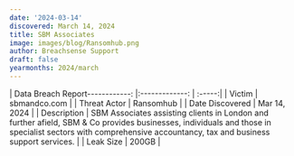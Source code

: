 ```yaml
---
date: '2024-03-14'
discovered: March 14, 2024
title: SBM Associates
image: images/blog/Ransomhub.png
author: Breachsense Support
draft: false
yearmonths: 2024/march
---
```


| Data Breach Report------------:     |:-------------:    | :-----:|
| Victim      | sbmandco.com      | 
| Threat Actor      | Ransomhub      | 
| Date Discovered      | Mar 14, 2024      | 
| Description      | SBM Associates assisting clients in London and further afield, SBM & Co provides businesses, individuals and those in specialist sectors with comprehensive accountancy, tax and business support services.      | 
| Leak Size      | 200GB      | 

